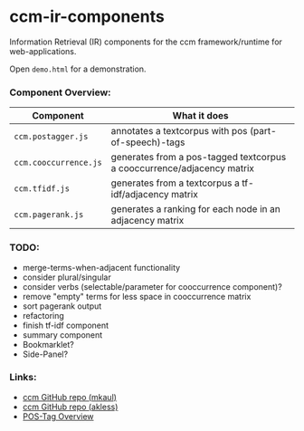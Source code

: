 # ccm-ir-components
Information Retrieval (IR) components for the ccm framework/runtime for web-applications.

Open ```demo.html``` for a demonstration.

### Component Overview:
| Component    | What it does     |
| ------------- |-------------|
| ```ccm.postagger.js``` | annotates a textcorpus with pos (part-of-speech)-tags |
| ```ccm.cooccurrence.js``` | generates from a pos-tagged textcorpus a cooccurrence/adjacency matrix |
| ```ccm.tfidf.js``` | generates from a textcorpus a tf-idf/adjacency matrix |
| ```ccm.pagerank.js``` | generates a ranking for each node in an adjacency matrix |

### TODO:
* merge-terms-when-adjacent functionality
* consider plural/singular
* consider verbs (selectable/parameter for cooccurrence component)?
* remove "empty" terms for less space in cooccurrence matrix
* sort pagerank output
* refactoring
* finish tf-idf component
* summary component
* Bookmarklet?
* Side-Panel?

### Links:
* [ccm GitHub repo (mkaul)](https://github.com/mkaul/ccm-components)
* [ccm GitHub repo (akless)](https://github.com/akless/ccm-components)
* [POS-Tag Overview](https://www.ling.upenn.edu/courses/Fall_2003/ling001/penn_treebank_pos.html)
